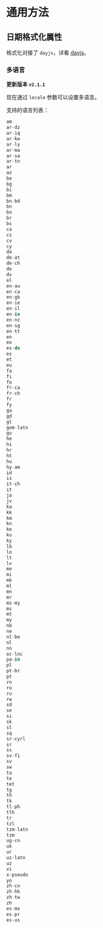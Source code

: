 # 通用方法

## 日期格式化属性

格式化对接了 `dayjs`，详看 [dayjs](https://dayjs.gitee.io/docs/zh-CN/display/format)。

### 多语言

<!-- 使用 `dayjs` 的多语言功能，需要在 `main.js` 中引入 `dayjs/locale/zh-cn`，并设置为全局属性。

```js
import dayjs from 'dayjs'
import 'dayjs/locale/zh-cn'

dayjs.locale('zh-cn')
```

之后，所有的日期格式化都会使用中文。 -->

**更新版本 `v2.1.1`**

现在通过 `locale` 参数可以设置多语言。

支持的语言列表：

```js
am
ar-dz
ar-iq
ar-kw
ar-ly
ar-ma
ar-sa
ar-tn
ar
az
be
bg
bi
bm
bn-bd
bn
bo
br
bs
ca
cs
cv
cy
da
de-at
de-ch
de
dv
el
en-au
en-ca
en-gb
en-ie
en-il
en-in
en-nz
en-sg
en-tt
en
eo
es-do
es
et
eu
fa
fi
fo
fr-ca
fr-ch
fr
fy
ga
gd
gl
gom-latn
gu
he
hi
hr
ht
hu
hy-am
id
is
it-ch
it
ja
jv
ka
kk
km
kn
ko
ku
ky
lb
lo
lt
lv
me
mi
mk
ml
mn
mr
ms-my
ms
mt
my
nb
ne
nl-be
nl
nn
oc-lnc
pa-in
pl
pt-br
pt
rn
ro
ru
rw
sd
se
si
sk
sl
sq
sr-cyrl
sr
ss
sv-fi
sv
sw
ta
te
tet
tg
th
tk
tl-ph
tlh
tr
tzl
tzm-latn
tzm
ug-cn
uk
ur
uz-latn
uz
vi
x-pseudo
yo
zh-cn
zh-hk
zh-tw
zh
es-mx
es-pr
es-us
```
